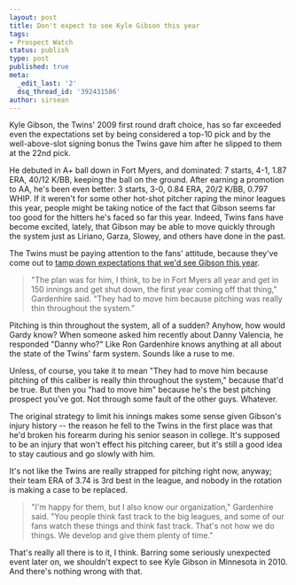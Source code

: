 ```yaml
---
layout: post
title: Don't expect to see Kyle Gibson this year
tags:
- Prospect Watch
status: publish
type: post
published: true
meta:
  _edit_last: '2'
  dsq_thread_id: '392431586'
author: sirsean
---
```

Kyle Gibson, the Twins' 2009 first round draft choice, has so far exceeded even the expectations set by being considered a top-10 pick and by the well-above-slot signing bonus the Twins gave him after he slipped to them at the 22nd pick.

He debuted in A+ ball down in Fort Myers, and dominated: 7 starts, 4-1, 1.87 ERA, 40/12 K/BB, keeping the ball on the ground. After earning a promotion to AA, he's been even better: 3 starts, 3-0, 0.84 ERA, 20/2 K/BB, 0.797 WHIP. If it weren't for some other hot-shot pitcher raping the minor leagues this year, people might be taking notice of the fact that Gibson seems far too good for the hitters he's faced so far this year. Indeed, Twins fans have become excited, lately, that Gibson may be able to move quickly through the system just as Liriano, Garza, Slowey, and others have done in the past.

The Twins must be paying attention to the fans' attitude, because they've come out to [tamp down expectations that we'd see Gibson this year](http://www.startribune.com/sports/twins/95194949.html?elr=KArksi8cyaiUqCP:iUiacyKUUs).

> "The plan was for him, I think, to be in Fort Myers all year and get in 150 innings and get shut down, the first year coming off that thing," Gardenhire said. "They had to move him because pitching was really thin throughout the system."

Pitching is thin throughout the system, all of a sudden? Anyhow, how would Gardy know? When someone asked him recently about Danny Valencia, he responded "Danny who?" Like Ron Gardenhire knows anything at all about the state of the Twins' farm system. Sounds like a ruse to me.

Unless, of course, you take it to mean "They had to move him because pitching of this caliber is really thin throughout the system," because that'd be true. But then you "had to move him" because he's the best pitching prospect you've got. Not through some fault of the other guys. Whatever.

The original strategy to limit his innings makes some sense given Gibson's injury history -- the reason he fell to the Twins in the first place was that he'd broken his forearm during his senior season in college. It's supposed to be an injury that won't effect his pitching career, but it's still a good idea to stay cautious and go slowly with him.

It's not like the Twins are really strapped for pitching right now, anyway; their team ERA of 3.74 is 3rd best in the league, and nobody in the rotation is making a case to be replaced.

> "I'm happy for them, but I also know our organization," Gardenhire said. "You people think fast track to the big leagues, and some of our fans watch these things and think fast track. That's not how we do things. We develop and give them plenty of time."

That's really all there is to it, I think. Barring some seriously unexpected event later on, we shouldn't expect to see Kyle Gibson in Minnesota in 2010. And there's nothing wrong with that.
